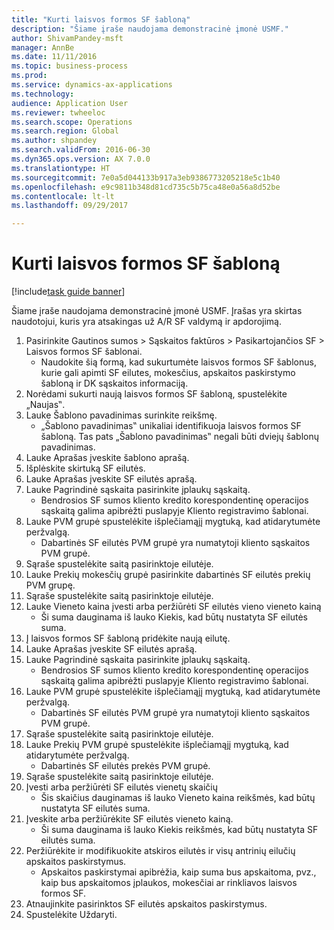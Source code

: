 ```yaml
--- 
title: "Kurti laisvos formos SF šabloną"
description: "Šiame įraše naudojama demonstracinė įmonė USMF."
author: ShivamPandey-msft
manager: AnnBe
ms.date: 11/11/2016
ms.topic: business-process
ms.prod: 
ms.service: dynamics-ax-applications
ms.technology: 
audience: Application User
ms.reviewer: twheeloc
ms.search.scope: Operations
ms.search.region: Global
ms.author: shpandey
ms.search.validFrom: 2016-06-30
ms.dyn365.ops.version: AX 7.0.0
ms.translationtype: HT
ms.sourcegitcommit: 7e0a5d044133b917a3eb9386773205218e5c1b40
ms.openlocfilehash: e9c9811b348d81cd735c5b75ca48e0a56a8d52be
ms.contentlocale: lt-lt
ms.lasthandoff: 09/29/2017

---
```

# <a name="create-a-free-text-invoice-template"></a>Kurti laisvos formos SF šabloną

[!include[task guide banner](../../includes/task-guide-banner.md)]

Šiame įraše naudojama demonstracinė įmonė USMF. Įrašas yra skirtas naudotojui, kuris yra atsakingas už A/R SF valdymą ir apdorojimą.

1. Pasirinkite Gautinos sumos > Sąskaitos faktūros > Pasikartojančios SF > Laisvos formos SF šablonai.
    * Naudokite šią formą, kad sukurtumėte laisvos formos SF šablonus, kurie gali apimti SF eilutes, mokesčius, apskaitos paskirstymo šabloną ir DK sąskaitos informaciją.  
2. Norėdami sukurti naują laisvos formos SF šabloną, spustelėkite „Naujas‟.
3. Lauke Šablono pavadinimas surinkite reikšmę.
    * „Šablono pavadinimas‟ unikaliai identifikuoja laisvos formos SF šabloną. Tas pats „Šablono pavadinimas‟ negali būti dviejų šablonų pavadinimas.  
4. Lauke Aprašas įveskite šablono aprašą.
5. Išplėskite skirtuką SF eilutės.
6. Lauke Aprašas įveskite SF eilutės aprašą.
7. Lauke Pagrindinė sąskaita pasirinkite įplaukų sąskaitą.
    * Bendrosios SF sumos kliento kredito korespondentinę operacijos sąskaitą galima apibrėžti puslapyje Kliento registravimo šablonai.  
8. Lauke PVM grupė spustelėkite išplečiamąjį mygtuką, kad atidarytumėte peržvalgą.
    * Dabartinės SF eilutės PVM grupė yra numatytoji kliento sąskaitos PVM grupė.  
9. Sąraše spustelėkite saitą pasirinktoje eilutėje.
10. Lauke Prekių mokesčių grupė pasirinkite dabartinės SF eilutės prekių PVM grupę.
11. Sąraše spustelėkite saitą pasirinktoje eilutėje.
12. Lauke Vieneto kaina įvesti arba peržiūrėti SF eilutės vieno vieneto kainą
    * Ši suma dauginama iš lauko Kiekis, kad būtų nustatyta SF eilutės suma.  
13. Į laisvos formos SF šabloną pridėkite naują eilutę.
14. Lauke Aprašas įveskite SF eilutės aprašą.
15. Lauke Pagrindinė sąskaita pasirinkite įplaukų sąskaitą.
    * Bendrosios SF sumos kliento kredito korespondentinę operacijos sąskaitą galima apibrėžti puslapyje Kliento registravimo šablonai.  
16. Lauke PVM grupė spustelėkite išplečiamąjį mygtuką, kad atidarytumėte peržvalgą.
    * Dabartinės SF eilutės PVM grupė yra numatytoji kliento sąskaitos PVM grupė.  
17. Sąraše spustelėkite saitą pasirinktoje eilutėje.
18. Lauke Prekių PVM grupė spustelėkite išplečiamąjį mygtuką, kad atidarytumėte peržvalgą.
    * Dabartinės SF eilutės prekės PVM grupė.  
19. Sąraše spustelėkite saitą pasirinktoje eilutėje.
20. Įvesti arba peržiūrėti SF eilutės vienetų skaičių
    * Šis skaičius dauginamas iš lauko Vieneto kaina reikšmės, kad būtų nustatyta SF eilutės suma.  
21. Įveskite arba peržiūrėkite SF eilutės vieneto kainą. 
    * Ši suma dauginama iš lauko Kiekis reikšmės, kad būtų nustatyta SF eilutės suma.  
22. Peržiūrėkite ir modifikuokite atskiros eilutės ir visų antrinių eilučių apskaitos paskirstymus.
    * Apskaitos paskirstymai apibrėžia, kaip suma bus apskaitoma, pvz., kaip bus apskaitomos įplaukos, mokesčiai ar rinkliavos laisvos formos SF.  
23. Atnaujinkite pasirinktos SF eilutės apskaitos paskirstymus.
24. Spustelėkite Uždaryti.



